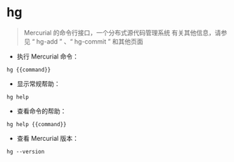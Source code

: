 # hg

> Mercurial 的命令行接口，一个分布式源代码管理系统
> 有关其他信息，请参见 “ hg-add ” 、“ hg-commit ” 和其他页面

- 执行 Mercurial 命令：

`hg {{command}}`

- 显示常规帮助：

`hg help`

- 查看命令的帮助：

`hg help {{command}}`

- 查看 Mercurial 版本：

`hg --version`

[#]: contributors: ([Datura stramonium L.])